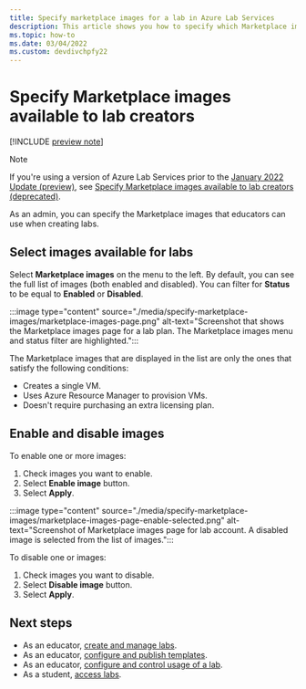 ```yaml
---
title: Specify marketplace images for a lab in Azure Lab Services
description: This article shows you how to specify which Marketplace images can be used during lab creation.
ms.topic: how-to
ms.date: 03/04/2022
ms.custom: devdivchpfy22
---
```


# Specify Marketplace images available to lab creators

[!INCLUDE [preview note](./includes/lab-services-new-update-focused-article.md)]

> [!NOTE]
> If you're using a version of Azure Lab Services prior to the [January 2022 Update (preview)](lab-services-whats-new.md), see [Specify Marketplace images available to lab creators (deprecated)](specify-marketplace-images-1.md).

As an admin, you can specify the Marketplace images that educators can use when creating labs.

## Select images available for labs

Select **Marketplace images** on the menu to the left. By default, you can see the full list of images (both enabled and disabled). You can filter for **Status** to be equal to **Enabled** or **Disabled**.

:::image type="content" source="./media/specify-marketplace-images/marketplace-images-page.png" alt-text="Screenshot that shows the Marketplace images page for a lab plan. The Marketplace images menu and status filter are highlighted.":::

The Marketplace images that are displayed in the list are only the ones that satisfy the following conditions:

- Creates a single VM.
- Uses Azure Resource Manager to provision VMs.
- Doesn't require purchasing an extra licensing plan.

## Enable and disable images

To enable one or more images:

1. Check images you want to enable.
1. Select **Enable image** button.
1. Select **Apply**.

:::image type="content" source="./media/specify-marketplace-images/marketplace-images-page-enable-selected.png" alt-text="Screenshot of Marketplace images page for lab account. A disabled image is selected from the list of images.":::

To disable one or images:

1. Check images you want to disable.
1. Select **Disable image** button.
1. Select **Apply**.

## Next steps

- As an educator, [create and manage labs](how-to-manage-classroom-labs.md).
- As an educator, [configure and publish templates](how-to-create-manage-template.md).
- As an educator, [configure and control usage of a lab](how-to-configure-student-usage.md).
- As a student, [access labs](how-to-use-lab.md).
